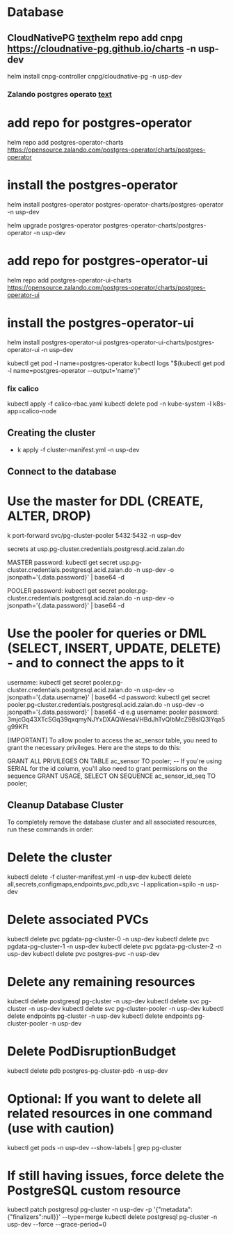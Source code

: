 # Database

## CloudNativePG   [text](https://cloudnative-pg.io/)helm repo add cnpg https://cloudnative-pg.github.io/charts -n usp-dev
helm install cnpg-controller cnpg/cloudnative-pg -n usp-dev


### Zalando postgres operato [text](https://github.com/zalando/postgres-operator/blob/master/docs/quickstart.md#deployment-options)

# add repo for postgres-operator
helm repo add postgres-operator-charts https://opensource.zalando.com/postgres-operator/charts/postgres-operator

# install the postgres-operator
helm install postgres-operator postgres-operator-charts/postgres-operator -n usp-dev

helm upgrade postgres-operator postgres-operator-charts/postgres-operator -n usp-dev

# add repo for postgres-operator-ui
helm repo add postgres-operator-ui-charts https://opensource.zalando.com/postgres-operator/charts/postgres-operator-ui

# install the postgres-operator-ui
helm install postgres-operator-ui postgres-operator-ui-charts/postgres-operator-ui -n usp-dev

kubectl get pod -l name=postgres-operator
kubectl logs "$(kubectl get pod -l name=postgres-operator --output='name')"


### fix calico
kubectl apply -f calico-rbac.yaml
kubectl delete pod -n kube-system -l k8s-app=calico-node


## Creating the cluster
- k apply -f cluster-manifest.yml -n usp-dev


## Connect to the database

# Use the master for DDL (CREATE, ALTER, DROP)
k port-forward svc/pg-cluster-pooler 5432:5432 -n usp-dev

secrets at usp.pg-cluster.credentials.postgresql.acid.zalan.do

MASTER password: 
kubectl get secret usp.pg-cluster.credentials.postgresql.acid.zalan.do -n usp-dev -o jsonpath='{.data.password}' | base64 -d

POOLER password:
kubectl get secret pooler.pg-cluster.credentials.postgresql.acid.zalan.do -n usp-dev -o jsonpath='{.data.password}' | base64 -d

# Use the pooler for queries or DML (SELECT, INSERT, UPDATE, DELETE) - and to connect the apps to it
username: kubectl get secret pooler.pg-cluster.credentials.postgresql.acid.zalan.do -n usp-dev -o jsonpath='{.data.username}' | base64 -d
password: kubectl get secret pooler.pg-cluster.credentials.postgresql.acid.zalan.do -n usp-dev -o jsonpath='{.data.password}' | base64 -d
e.g
username: pooler
password: 3mjcGq43XTcSGq39qxqmyNJYxDXAQWesaVHBdJhTvQIbMcZ9BsIQ3lYqa5g99KFt

[IMPORTANT]
To allow pooler to access the ac_sensor table, you need to grant the necessary privileges. Here are the steps to do this:

GRANT ALL PRIVILEGES ON TABLE ac_sensor TO pooler;
-- If you're using SERIAL for the id column, you'll also need to grant permissions on the sequence
GRANT USAGE, SELECT ON SEQUENCE ac_sensor_id_seq TO pooler;

## Cleanup Database Cluster
To completely remove the database cluster and all associated resources, run these commands in order:

# Delete the cluster

kubectl delete -f cluster-manifest.yml -n usp-dev
kubectl delete all,secrets,configmaps,endpoints,pvc,pdb,svc -l application=spilo -n usp-dev

# Delete associated PVCs
kubectl delete pvc pgdata-pg-cluster-0 -n usp-dev
kubectl delete pvc pgdata-pg-cluster-1 -n usp-dev
kubectl delete pvc pgdata-pg-cluster-2 -n usp-dev
kubectl delete pvc postgres-pvc -n usp-dev

# Delete any remaining resources
kubectl delete postgresql pg-cluster -n usp-dev
kubectl delete svc pg-cluster -n usp-dev
kubectl delete svc pg-cluster-pooler -n usp-dev
kubectl delete endpoints pg-cluster -n usp-dev
kubectl delete endpoints pg-cluster-pooler -n usp-dev

# Delete PodDisruptionBudget
kubectl delete pdb postgres-pg-cluster-pdb -n usp-dev

# Optional: If you want to delete all related resources in one command (use with caution)
kubectl get pods -n usp-dev --show-labels | grep pg-cluster



# If still having issues, force delete the PostgreSQL custom resource
kubectl patch postgresql pg-cluster -n usp-dev -p '{"metadata":{"finalizers":null}}' --type=merge
kubectl delete postgresql pg-cluster -n usp-dev --force --grace-period=0
